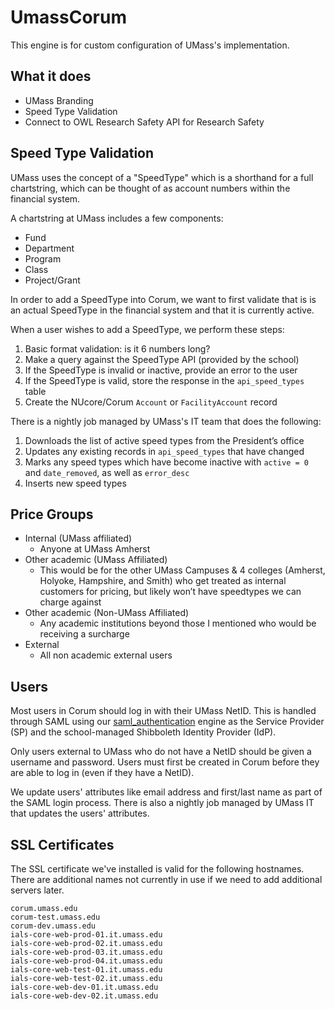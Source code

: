 # UmassCorum

This engine is for custom configuration of UMass's implementation.

## What it does

* UMass Branding
* Speed Type Validation
* Connect to OWL Research Safety API for Research Safety

## Speed Type Validation

UMass uses the concept of a "SpeedType" which is a shorthand for a full chartstring, which can
be thought of as account numbers within the financial system.

A chartstring at UMass includes a few components:

  * Fund
  * Department
  * Program
  * Class
  * Project/Grant

In order to add a SpeedType into Corum, we want to first validate that is is an
actual SpeedType in the financial system and that it is currently active.

When a user wishes to add a SpeedType, we perform these steps:

  1. Basic format validation: is it 6 numbers long?
  1. Make a query against the SpeedType API (provided by the school)
  1. If the SpeedType is invalid or inactive, provide an error to the user
  1. If the SpeedType is valid, store the response in the `api_speed_types` table
  1. Create the NUcore/Corum `Account` or `FacilityAccount` record

There is a nightly job managed by UMass's IT team that does the following:

  1. Downloads the list of active speed types from the President’s office
  1. Updates any existing records in `api_speed_types` that have changed
  1. Marks any speed types which have become inactive with `active = 0` and `date_removed`,
     as well as `error_desc`
  1. Inserts new speed types

## Price Groups

  * Internal (UMass affiliated)
    * Anyone at UMass Amherst
  * Other academic (UMass Affiliated)
    * This would be for the other UMass Campuses & 4 colleges (Amherst, Holyoke, Hampshire, and Smith) who get treated as
    internal customers for pricing, but likely won’t have speedtypes we can charge against
  * Other academic (Non-UMass Affiliated)
      * Any academic institutions beyond those I mentioned who would be receiving a surcharge
  * External
    * All non academic external users

## Users

Most users in Corum should log in with their UMass NetID. This is handled through
SAML using our [saml_authentication](../saml_authentication/README.md) engine as the Service
Provider (SP) and the school-managed Shibboleth Identity Provider (IdP).

Only users external to UMass who do not have a NetID should be given a username and password. Users must first be created in Corum before they are able to log in (even if they have a NetID).

We update users' attributes like email address and first/last name as part of the SAML
login process. There is also a nightly job managed by UMass IT that updates the users'
attributes.

## SSL Certificates

The SSL certificate we've installed is valid for the following hostnames. There are additional names not currently in use if we need to add additional servers later.

```
corum.umass.edu
corum-test.umass.edu
corum-dev.umass.edu
ials-core-web-prod-01.it.umass.edu
ials-core-web-prod-02.it.umass.edu
ials-core-web-prod-03.it.umass.edu
ials-core-web-prod-04.it.umass.edu
ials-core-web-test-01.it.umass.edu
ials-core-web-test-02.it.umass.edu
ials-core-web-dev-01.it.umass.edu
ials-core-web-dev-02.it.umass.edu
```
